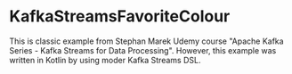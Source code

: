 # KafkaStreamsFavoriteColour

This is classic example from Stephan Marek Udemy course  "Apache Kafka Series - Kafka Streams for Data Processing".
However, this example was written in Kotlin by using moder Kafka Streams DSL.